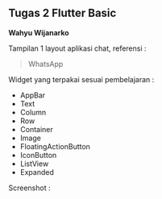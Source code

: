 ## Tugas 2 Flutter Basic

**Wahyu Wijanarko**

Tampilan 1 layout aplikasi chat, referensi :
> WhatsApp

Widget yang terpakai sesuai pembelajaran :
- AppBar
- Text
- Column
- Row
- Container
- Image
- FloatingActionButton
- IconButton
- ListView
- Expanded

Screenshot :


